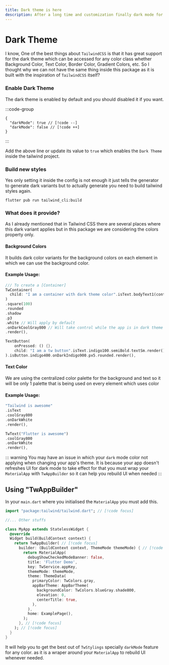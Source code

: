 ```yaml
---
title: Dark theme is here
description: After a long time and customization finally dark mode for colors is here.
---
```


# Dark Theme

I know, One of the best things about `TailwindCSS` is that it has great support for the dark theme which can be accessed for any color class whether Background Color, Text Color, Border Color, Gradient Colors, etc. So I thought why we can not have the same thing inside this package as it is built with the inspiration of `TailwindCSS` itself?

### Enable Dark Theme

The dark theme is enabled by default and you should disabled it if you want.

:::code-group

```json[tailwind.config.json]
{
  "darkMode": true // [!code --]
  "darkMode": false // [!code ++]
}
```

:::

Add the above line or update its value to `true` which enables the `Dark Theme` inside the tailwind project.

### Build new styles

Yes only setting it inside the config is not enough it just tells the generator to generate dark variants but to actually generate you need to build tailwind styles again.

```shell
flutter pub run tailwind_cli:build
```

### What does it provide?

As I already mentioned that in Tailwind CSS there are several places where this dark variant applies but in this package we are considering the colors property only.

#### Background Colors

It builds dark color variants for the background colors on each element in which we can use the background color.

#### Example Usage:

```dart
/// To create a [Container]
TwContainer(
  child: "I am a container with dark theme color".isText.bodyText1(context).indigo500.onDarkIndigo100.render(),
)
.square(100)
.rounded
.shadow
.p3
.white // Will apply by default
.onDarkCoolGray800 // Will take control while the app is in dark theme mode
.render(),
```

```dart
TextButton(
    onPressed: () {},
    child: "I am a tw button".isText.indigo100.semiBold.textSm.render(),
).isButton.indigo400.onDarkIndigo900.px5.rounded.render(),
```

#### Text Color

We are using the centralized color palette for the background and text so it will be only 1 palette that is being used on every element which uses color

#### Example Usage:

```dart
"Tailwind is awesome"
.isText
.coolGray800
.onDarkWhite
.render(),
```

```dart
TwText("Flutter is awesome")
.coolGray800
.onDarkWhite
.render(),
```

::: warning
You may have an issue in which your `dark` mode color not applying when changing your app's theme. It is because your app doesn't refreshes UI for dark mode to take effect for that you must wrap your `MaterialApp` with `TwAppBuilder` so it can help you rebuild UI when needed
:::

## Using "TwAppBuilder"

In your `main.dart` where you initialised the `MaterialApp` you must add this.

```dart
import "package:tailwind/tailwind.dart"; // [!code focus]

//... Other stuffs

class MyApp extends StatelessWidget {
  @override
  Widget build(BuildContext context) {
    return TwAppBuilder( // [!code focus]
      builder: (BuildContext context, ThemeMode themeMode) { // [!code focus]
        return MaterialApp(
          debugShowCheckedModeBanner: false,
          title: 'Flutter Demo',
          key: TwService.appKey,
          themeMode: themeMode,
          theme: ThemeData(
            primaryColor: TwColors.gray,
            appBarTheme: AppBarTheme(
              backgroundColor: TwColors.blueGray.shade800,
              elevation: 0,
              centerTitle: true,
            ),
          ),
          home: ExamplePage(),
        );
      }, // [!code focus]
    ); // [!code focus]
  }
}
```

It will help you to get the best out of `TwStylings` specially `darkMode` feature for any color.
as it is a wraper around your `MaterialApp` to rebuild UI whenever needed.

